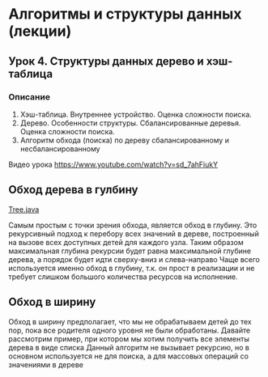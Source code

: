 # Алгоритмы и структуры данных (лекции)
## Урок 4. Структуры данных дерево и хэш-таблица

### Описание
1. Хэш-таблица. Внутреннее устройство. Оценка сложности поиска.
2. Дерево. Особенности структуры. Сбалансированные деревья. Оценка сложности поиска.
3. Алгоритм обхода (поиска) по дереву сбалансированному и несбалансированному

Видео урока 
https://www.youtube.com/watch?v=sd_7ahFiukY

## Обход дерева в гулбину
[Tree.java](https://github.com/ShumAhd/Lesson-4.-Data-structures-tree-and-hash-table/blob/main/Tree.java)

Самым простым с точки зрения обхода, является обход в глубину. Это рекурсивный
подход к перебору всех значений в дереве, построенный на вызове всех доступных
детей для каждого узла. Таким образом максимальная глубина рекурсии будет
равна максимальной глубине дерева, а порядок будет идти сверху-вниз и
слева-направо
Чаще всего используется именно обход в глубину, т.к. он прост в реализации и не
требует слишком большого количества ресурсов на исполнение.

## Обход в ширину

Обход в ширину предполагает, что мы не обрабатываем детей до тех пор, пока все
родителя одного уровня не были обработаны. Давайте рассмотрим пример, при
котором мы хотим получить все элементы дерева в виде списка
Данный алгоритм не вызывает рекурсию, но в основном используется не для
поиска, а для массовых операций со значениями в дереве